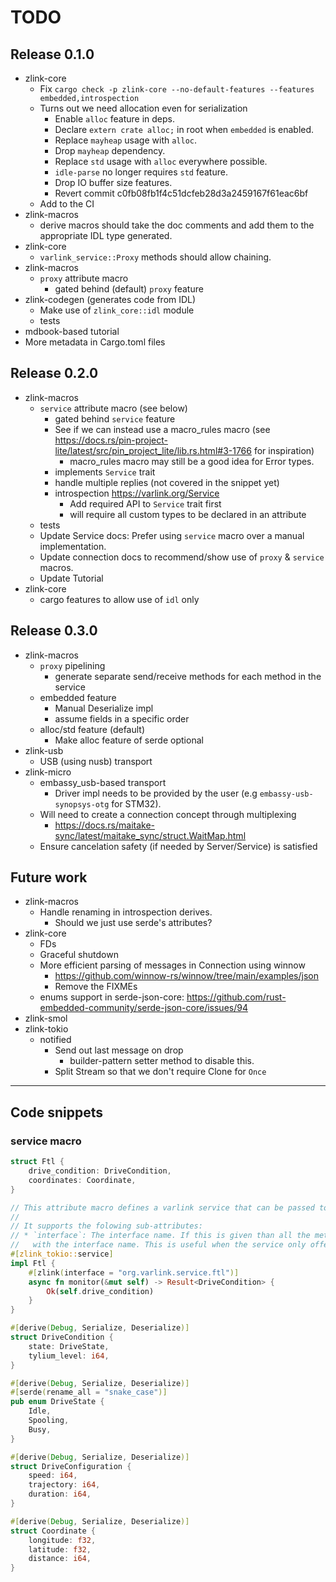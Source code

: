 # TODO

## Release 0.1.0

* zlink-core
  * Fix `cargo check -p zlink-core --no-default-features --features embedded,introspection`
  * Turns out we need allocation even for serialization
    * Enable `alloc` feature in deps.
    * Declare `extern crate alloc;` in root when `embedded` is enabled.
    * Replace `mayheap` usage with `alloc`.
    * Drop `mayheap` dependency.
    * Replace `std` usage with `alloc` everywhere possible.
    * `idle-parse` no longer requires `std` feature.
    * Drop IO buffer size features.
    * Revert commit c0fb08fb1f4c51dcfeb28d3a2459167f61eac6bf
  * Add to the CI
* zlink-macros
  * derive macros should take the doc comments and add them to the appropriate IDL type generated.
* zlink-core
  * `varlink_service::Proxy` methods should allow chaining.
* zlink-macros
  * `proxy` attribute macro
    * gated behind (default) `proxy` feature
* zlink-codegen (generates code from IDL)
  * Make use of `zlink_core::idl` module
  * tests
* mdbook-based tutorial
* More metadata in Cargo.toml files

## Release 0.2.0

* zlink-macros
  * `service` attribute macro (see below)
    * gated behind `service` feature
    * See if we can instead use a macro_rules macro (see <https://docs.rs/pin-project-lite/latest/src/pin_project_lite/lib.rs.html#3-1766> for inspiration)
      * macro_rules macro may still be a good idea for Error types.
    * implements `Service` trait
    * handle multiple replies (not covered in the snippet yet)
    * introspection <https://varlink.org/Service>
      * Add required API to `Service` trait first
      * will require all custom types to be declared in an attribute
  * tests
  * Update Service docs: Prefer using `service` macro over a manual implementation.
  * Update connection docs to recommend/show use of `proxy` & `service` macros.
  * Update Tutorial
* zlink-core
  * cargo features to allow use of `idl` only

## Release 0.3.0

* zlink-macros
  * `proxy` pipelining
    * generate separate send/receive methods for each method in the service
  * embedded feature
    * Manual Deserialize impl
    * assume fields in a specific order
  * alloc/std feature (default)
    * Make alloc feature of serde optional
* zlink-usb
  * USB (using nusb) transport
* zlink-micro
  * embassy_usb-based transport
    * Driver impl needs to be provided by the user (e.g `embassy-usb-synopsys-otg` for STM32).
  * Will need to create a connection concept through multiplexing
    * <https://docs.rs/maitake-sync/latest/maitake_sync/struct.WaitMap.html>
  * Ensure cancelation safety (if needed by Server/Service) is satisfied

## Future work

* zlink-macros
  * Handle renaming in introspection derives.
    * Should we just use serde's attributes?
* zlink-core
  * FDs
  * Graceful shutdown
  * More efficient parsing of messages in Connection using winnow
    * <https://github.com/winnow-rs/winnow/tree/main/examples/json>
    * Remove the FIXMEs
  * enums support in serde-json-core: <https://github.com/rust-embedded-community/serde-json-core/issues/94>
* zlink-smol
* zlink-tokio
  * notified
    * Send out last message on drop
      * builder-pattern setter method to disable this.
    * Split Stream so that we don't require Clone for `Once`

---------------------------------------

## Code snippets

### service macro

```rust
struct Ftl {
    drive_condition: DriveCondition,
    coordinates: Coordinate,
}

// This attribute macro defines a varlink service that can be passed to `Server::run`.
//
// It supports the folowing sub-attributes:
// * `interface`: The interface name. If this is given than all the methods will be prefixed
//   with the interface name. This is useful when the service only offers a single interface.
#[zlink_tokio::service]
impl Ftl {
    #[zlink(interface = "org.varlink.service.ftl")]
    async fn monitor(&mut self) -> Result<DriveCondition> {
        Ok(self.drive_condition)
    }
}

#[derive(Debug, Serialize, Deserialize)]
struct DriveCondition {
    state: DriveState,
    tylium_level: i64,
}

#[derive(Debug, Serialize, Deserialize)]
#[serde(rename_all = "snake_case")]
pub enum DriveState {
    Idle,
    Spooling,
    Busy,
}

#[derive(Debug, Serialize, Deserialize)]
struct DriveConfiguration {
    speed: i64,
    trajectory: i64,
    duration: i64,
}

#[derive(Debug, Serialize, Deserialize)]
struct Coordinate {
    longitude: f32,
    latitude: f32,
    distance: i64,
}
```
